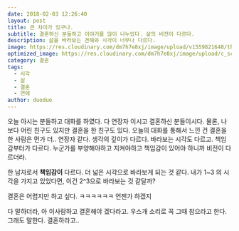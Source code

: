 ```yaml
---
date: 2018-02-03 12:26:40
layout: post
title: 큰 차이가 있구나.
subtitle: 결혼하신 분들하고 이야기를 많이 나누었다. 삶의 비전이 다르다. 
description: 삶을 바라보는 견해와 시각이 너무나 다르다. 
image: https://res.cloudinary.com/dm7h7e8xj/image/upload/v1559821648/theme8_knvabs.jpg
optimized_image: https://res.cloudinary.com/dm7h7e8xj/image/upload/c_scale,w_380/v1559821648/theme8_knvabs.jpg
category: 결혼
tags:
  - 시각
  - 삶
  - 결혼
  - 연애
author: duoduo
---
```


오늘 아시는 분들하고 대화를 하였다. 다 연장자 이시고 결혼하신 분들이시다. 물론, 나보다 어린 친구도 있지만 결혼을 한 친구도 있다. 
오늘의 대화를 통해서 느낀 건 결혼을 한 사람은 먼가 더.. 연장자 같다. 생각의 깊이가 다르다. 바라보는 시각도 다르고. 책임감부터가 다르다.
누군가를 부양해야하고 지켜야하고 책임감이 있어야 하니까 비전이 다르더라. 

한 남자로서 **책임감이** 다르다. 더 넓은 시각으로 바라보게 되는 것 같다. 내가 1~3 의 시각을 가지고 있었다면, 이건 2^3으로 바라보는 것 같달까? 

결혼은 어렵지만 하고 싶다. ㅋㅋㅋㅋㅋㅋ 언젠가 하겠지

다 말하더라, 아 이사람하고 결혼해야 겠다라고. 우스개 소리로 꼭 그때 참으라고 한다. 
그래도 말한다. 결혼하라고.. 
